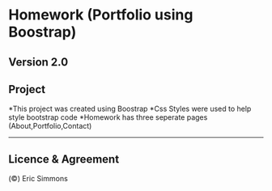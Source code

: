 # Homework (Portfolio using Boostrap)
Version 2.0
---
## Project

*This project was created using Boostrap
*Css Styles were used to help style bootstrap code
*Homework has three seperate pages (About,Portfolio,Contact)

---

## Licence & Agreement

(©) Eric Simmons
